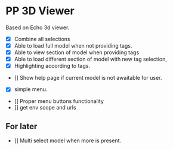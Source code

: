 # PP 3D Viewer 

Based on Echo 3d viewer.

- [x] Combine all selections
- [x] Able to load full model when not providing tags.
- [x] Able to view section of model when providing tags
- [x] Able to load different section of model with new tag selection,
- [x] Highlighting according to tags.
- [] Show help page if current model is not awaitable for user.
- [x] simple menu.
- [] Proper menu buttons functionality
- [] get env scope and urls

## For later
- [] Multi select model when more is present.